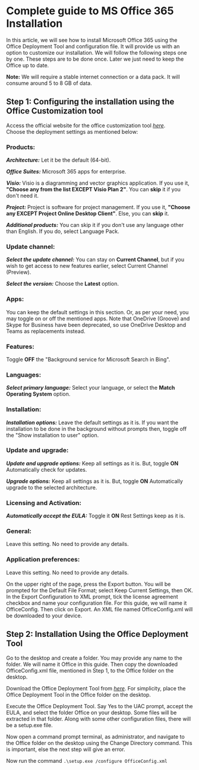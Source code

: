 # Complete guide to MS Office 365 Installation

In this article, we will see how to install Microsoft Office 365 using the Office Deployment Tool and configuration file. It will provide us with an option to customize our installation. We will follow the following steps one by one. These steps are to be done once. Later we just need to keep the Office up to date.

**Note:** We will require a stable internet connection or a data pack. It will consume around 5 to 8 GB of data.

## Step 1: Configuring the installation using the Office Customization tool

Access the official website for the office customization tool _[here](https://config.office.com/deploymentsettings)_.<br>
Choose the deployment settings as mentioned below:<br>

### Products:
_**Architecture:**_ Let it be the default (64-bit).

_**Office Suites:**_ Microsoft 365 apps for enterprise.

_**Visio:**_ Visio is a diagramming and vector graphics application. If you use it, **"Choose any from the list EXCEPT Visio Plan 2"**. You can **skip** it if you don't need it.

_**Project:**_ Project is software for project management. If you use it, **"Choose any EXCEPT Project Online Desktop Client"**. Else, you can **skip** it.

_**Additional products:**_ You can skip it if you don't use any language other than English. If you do, select Language Pack.


### Update channel:
_**Select the update channel:**_ You can stay on **Current Channel**, but if you wish to get access to new features earlier, select Current Channel (Preview).

_**Select the version:**_ Choose the **Latest** option.

### Apps:

You can keep the default settings in this section. Or, as per your need, you may toggle on or off the mentioned apps. Note that OneDrive (Groove) and Skype for Business have been deprecated, so use OneDrive Desktop and Teams as replacements instead.

### Features:

Toggle **OFF** the "Background service for Microsoft Search in Bing".

### Languages:

_**Select primary language:**_ Select your language, or select the **Match Operating System** option.

### Installation:

_**Installation options:**_ Leave the default settings as it is. If you want the installation to be done in the background without prompts then, toggle off the "Show installation to user" option.

### Update and upgrade:

_**Update and upgrade options:**_ Keep all settings as it is. But, toggle **ON** Automatically check for updates.

_**Upgrade options:**_ Keep all settings as it is. But, toggle **ON** Automatically upgrade to the selected architecture.

### Licensing and Activation:

_**Automatically accept the EULA:**_ Toggle it **ON**
Rest Settings keep as it is.

### General:

Leave this setting. No need to provide any details.

### Application preferences:

Leave this setting. No need to provide any details.

On the upper right of the page, press the Export button. You will be prompted for the Default File Format; select Keep Current Settings, then OK. In the Export Configuration to XML prompt, tick the license agreement checkbox and name your configuration file. For this guide, we will name it OfficeConfig. Then click on Export. An XML file named OfficeConfig.xml will be downloaded to your device.


## Step 2: Installation Using the Office Deployment Tool

Go to the desktop and create a folder. You may provide any name to the folder. We will name it Office in this guide. Then copy the downloaded OfficeConfig.xml file, mentioned in Step 1, to the Office folder on the desktop.<br>

Download the Office Deployment Tool from _[here](https://www.microsoft.com/en-us/download/details.aspx?id=49117)_. For simplicity, place the Office Deployment Tool in the Office folder on the desktop.<br>

Execute the Office Deployment Tool. Say Yes to the UAC prompt, accept the EULA, and select the folder Office on your desktop. Some files will be extracted in that folder. Along with some other configuration files, there will be a setup.exe file.<br>

Now open a command prompt terminal, as administrator, and navigate to the Office folder on the desktop using the Change Directory command. This is important, else the next step will give an error.

Now run the command `.\setup.exe /configure OfficeConfig.xml`
